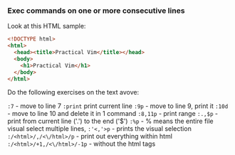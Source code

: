 ### Exec commands on one or more consecutive lines

Look at this HTML sample:

```html
<!DOCTYPE html>
<html>
  <head><title>Practical Vim</title></head>
  <body>
    <h1>Practical Vim</h1>
  </body>
</html>
```

Do the following exercises on the text avove:

`:7` - move to line 7
`:print` print current line
`:9p` - move to line 9, print it
`:10d` - move to line 10 and delete it in 1 command
`:8,11p` - print range
`:.,$p` - print from current line ('.') to the end ('$')
`:%p` - % means the entire file
visual select multiple lines, `:'<,'>p` - prints the visual selection
`:/<html>/,/<\/html>/p` - print out everything within html
`:/<html>/+1,/<\/html>/-1p` - without the html tags
